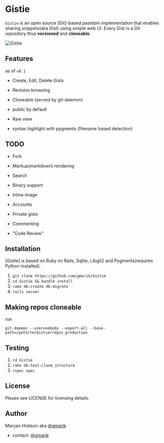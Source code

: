  Gistie
================

`Gistie` is an open source [Git]-based pastebin implementation that enables sharing snippets(aka Gist) using simple web UI.
Every Gist is a *Git repository* thus **versioned** and **cloneable**.

![Gistie](https://lh6.googleusercontent.com/-0uLEFS1ZVK8/UJ_g9D96qqI/AAAAAAAAHpE/L7rAklsb9Fw/s819/gitsy.png)

 Features
---------------

as of `v0.1`

- Create, Edit, Delete Gists
- Revision browsing
- Cloneable (served by git-daemon)
- public by default
- Raw view

- syntax highlight with pygments (filename based detection)

 TODO
---------------

- Fork
- Markup(markdown) rendering
- Search
- Binary support
- Inline image

- Accounts
- Private gists
- Commenting
- "Code Review"

 Installation
---------------

[Gistie] is based on Ruby on Rails, Sqlite, Libgit2 and Pygments(requires Python installed).


1. `git clone https://github.com/gmarik/Gistie` 
2. `cd Gistie && bundle install`
3. `rake db:create db:migrate`
4. `rails server`

 Making repos cloneable
--------------


run

    git-daemon --user=nobody --export-all --base-path=/path/to/Gistie/repos_production



 Testing
---------------

1. `cd Gistie`
2. `rake db:test:clone_structure`
3. `rspec spec`

 License
---------------

Please see LICENSE for licensing details.

 Author
---------------

Maryan Hratson aka [@gmarik](http://github.com/gmarik)

- contact: [@gmarik](http://twitter.com/gmarik)

